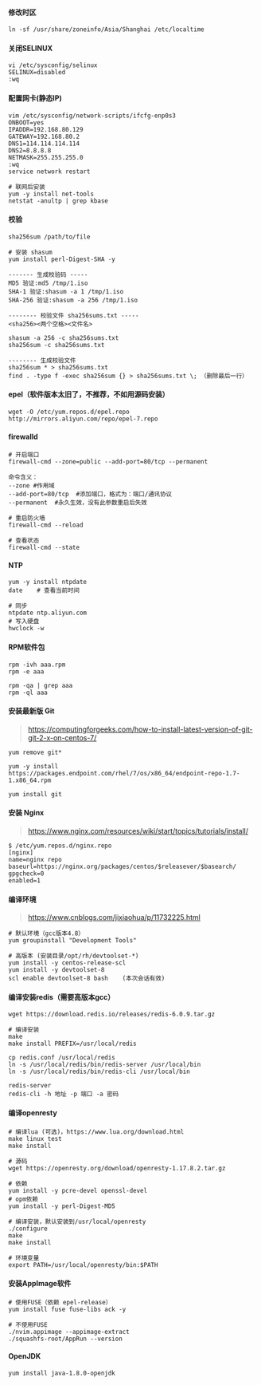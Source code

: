 #### 修改时区

```shell
ln -sf /usr/share/zoneinfo/Asia/Shanghai /etc/localtime
```

#### 关闭SELINUX

```shell
vi /etc/sysconfig/selinux
SELINUX=disabled
:wq
```

#### 配置网卡(静态IP)

```shell
vim /etc/sysconfig/network-scripts/ifcfg-enp0s3
ONBOOT=yes
IPADDR=192.168.80.129
GATEWAY=192.168.80.2
DNS1=114.114.114.114
DNS2=8.8.8.8
NETMASK=255.255.255.0
:wq
service network restart

# 联网后安装
yum -y install net-tools
netstat -anultp | grep kbase
```

#### 校验

```
sha256sum /path/to/file

# 安装 shasum
yum install perl-Digest-SHA -y

------- 生成校验码 -----
MD5 验证:md5 /tmp/1.iso
SHA-1 验证:shasum -a 1 /tmp/1.iso
SHA-256 验证:shasum -a 256 /tmp/1.iso

-------- 校验文件 sha256sums.txt -----
<sha256><两个空格><文件名>

shasum -a 256 -c sha256sums.txt
sha256sum -c sha256sums.txt

-------- 生成校验文件
sha256sum * > sha256sums.txt
find . -type f -exec sha256sum {} > sha256sums.txt \; （删除最后一行）
```



#### epel（软件版本太旧了，不推荐，不如用源码安装）

```
wget -O /etc/yum.repos.d/epel.repo http://mirrors.aliyun.com/repo/epel-7.repo
```


#### firewalld

```shell
# 开启端口
firewall-cmd --zone=public --add-port=80/tcp --permanent

命令含义：
--zone #作用域
--add-port=80/tcp  #添加端口，格式为：端口/通讯协议
--permanent  #永久生效，没有此参数重启后失效

# 重启防火墙
firewall-cmd --reload

# 查看状态
firewall-cmd --state
```

#### NTP

```
yum -y install ntpdate
date	# 查看当前时间

# 同步
ntpdate ntp.aliyun.com
# 写入硬盘
hwclock -w
```

#### RPM软件包

```
rpm -ivh aaa.rpm
rpm -e aaa

rpm -qa | grep aaa
rpm -ql aaa
```

#### 安装最新版 Git

> https://computingforgeeks.com/how-to-install-latest-version-of-git-git-2-x-on-centos-7/

```
yum remove git*

yum -y install https://packages.endpoint.com/rhel/7/os/x86_64/endpoint-repo-1.7-1.x86_64.rpm

yum install git
```

#### 安装 Nginx

> https://www.nginx.com/resources/wiki/start/topics/tutorials/install/

```
$ /etc/yum.repos.d/nginx.repo
[nginx]
name=nginx repo
baseurl=https://nginx.org/packages/centos/$releasever/$basearch/
gpgcheck=0
enabled=1
```



#### 编译环境

> https://www.cnblogs.com/jixiaohua/p/11732225.html

```
# 默认环境（gcc版本4.8）
yum groupinstall "Development Tools"

# 高版本 (安装目录/opt/rh/devtoolset-*)
yum install -y centos-release-scl
yum install -y devtoolset-8
scl enable devtoolset-8 bash	(本次会话有效)
```

#### 编译安装redis（需要高版本gcc）
```
wget https://download.redis.io/releases/redis-6.0.9.tar.gz

# 编译安装
make
make install PREFIX=/usr/local/redis 

cp redis.conf /usr/local/redis
ln -s /usr/local/redis/bin/redis-server /usr/local/bin
ln -s /usr/local/redis/bin/redis-cli /usr/local/bin

redis-server
redis-cli -h 地址 -p 端口 -a 密码
```


#### 编译openresty

```
# 编译lua (可选)，https://www.lua.org/download.html
make linux test
make install

# 源码
wget https://openresty.org/download/openresty-1.17.8.2.tar.gz

# 依赖
yum install -y pcre-devel openssl-devel
# opm依赖
yum install -y perl-Digest-MD5

# 编译安装，默认安装到/usr/local/openresty
./configure
make
make install

# 环境变量
export PATH=/usr/local/openresty/bin:$PATH
```

#### 安装AppImage软件

```
# 使用FUSE（依赖 epel-release）
yum install fuse fuse-libs ack -y

# 不使用FUSE
./nvim.appimage --appimage-extract
./squashfs-root/AppRun --version
```



#### OpenJDK

```
yum install java-1.8.0-openjdk
```

